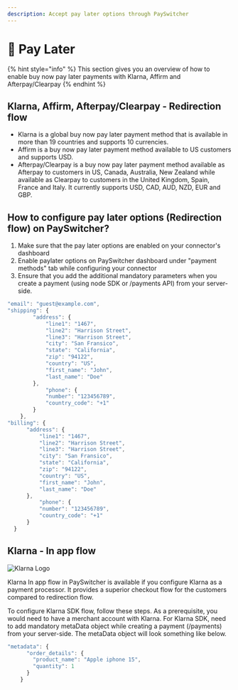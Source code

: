 ```yaml
---
description: Accept pay later options through PaySwitcher
---
```


# 📆 Pay Later

{% hint style="info" %}
This section gives you an overview of how to enable buy now pay later payments with Klarna, Affirm and Afterpay/Clearpay
{% endhint %}

## Klarna, Affirm, Afterpay/Clearpay - Redirection flow

* Klarna is a global buy now pay later payment method that is available in more than 19 countries and supports 10 currencies.
* Affirm is a buy now pay later payment method available to US customers and supports USD.
* Afterpay/Clearpay is a buy now pay later payment method available as Afterpay to customers in US, Canada, Australia, New Zealand while available as Clearpay to customers in the United Kingdom, Spain, France and Italy. It currently supports USD, CAD, AUD, NZD, EUR and GBP.

## **How to configure pay later options (Redirection flow) on PaySwitcher?**

1. Make sure that the pay later options are enabled on your connector's dashboard
2. Enable paylater options on PaySwitcher dashboard under "payment methods" tab while configuring your connector
3. Ensure that you add the additional mandatory parameters when you create a payment (using node SDK or /payments API) from your server-side.

```js
"email": "guest@example.com",
"shipping": {
        "address": {
            "line1": "1467",
            "line2": "Harrison Street",
            "line3": "Harrison Street",
            "city": "San Fransico",
            "state": "California",
            "zip": "94122",
            "country": "US",
            "first_name": "John",
            "last_name": "Doe"
        },
            "phone": {
            "number": "123456789",
            "country_code": "+1"
        }
    },
"billing": {
      "address": {
          "line1": "1467",
          "line2": "Harrison Street",
          "line3": "Harrison Street",
          "city": "San Fransico",
          "state": "California",
          "zip": "94122",
          "country": "US",
          "first_name": "John",
          "last_name": "Doe"
      },
          "phone": {
          "number": "123456789",
          "country_code": "+1"
      }
  }
```

## Klarna - In app flow

![Klarna Logo](https://payswitcher.com/icons/homePageIcons/logos/klarnaLogo.svg)

Klarna In app flow in PaySwitcher is available if you configure Klarna as a payment processor. It provides a superior checkout flow for the customers compared to redirection flow.

To configure Klarna SDK flow, follow these steps. As a prerequisite, you would need to have a merchant account with Klarna. For Klarna SDK, need to add mandatory metaData object while creating a payment (/payments) from your server-side. The metaData object will look something like below.

```js
"metadata": {
      "order_details": {
        "product_name": "Apple iphone 15",
        "quantity": 1
      }
    }
```
